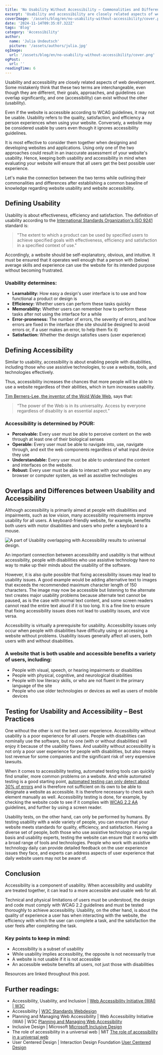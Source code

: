 ```yaml
---
title: 'No Usability Without Accessibility – Commonalities and Differences Of Usability and Accessibility'
excerpt: 'Usability and accessibility are closely related aspects of web development. Some mistakenly think that these two terms are interchangeable, even though they are different, their goals, approaches, and guidelines can overlap significantly, and one (accessibility) can exist without the other (usability)...'
coverImage: '/assets/blog/en/no-usability-without-accessibility/cover.png'
date: '2024-11-14T09:35:07.322Z'
tags: 'Blog'
category: 'Accessibility'
author:
  name: 'Julia Undeutsch'
  picture: '/assets/authors/julia.jpg'
ogImage:
  url: '/assets/blog/en/no-usability-without-accessibility/cover.png'
ogPost:
  url: ''
readingTime: 6
---
```


Usability and accessibility are closely related aspects of web development. Some mistakenly think that these two terms are interchangeable, even though they are different, their goals, approaches, and guidelines can overlap significantly, and one (accessibility) can exist without the other (usability).

Even if the website is accessible according to WCAG guidelines, it may not be usable. Usability refers to the quality, satisfaction, and efficiency a person experiences when using your website. Conversely, a website may be considered usable by users even though it ignores accessibility guidelines.

It is most effective to consider them together when designing and developing websites and applications. Using only one of the two approaches could result in an inaccurate assessment of your website's usability. Hence, keeping both usability and accessibility in mind when evaluating your website will ensure that all users get the best possible user experience.

Let's make the connection between the two terms while outlining their commonalities and differences after establishing a common baseline of knowledge regarding website usability and website accessibility.

## Defining Usability

Usability is about effectiveness, efficiency and satisfaction. The definition of usability according to the [International Standards Organization's ISO 9241](https://www.iso.org/obp/ui/#iso:std:iso:9241:-11:ed-2:v1:en) standard is:

> "The extent to which a product can be used by specified users to achieve specified goals with effectiveness, efficiency and satisfaction in a specified context of use."

Accordingly, a website should be self-explanatory, obvious, and intuitive. It must be ensured that it operates well enough that a person with (below) average skills and experience can use the website for its intended purpose without becoming frustrated.

### Usability determines:

- **Learnability:** How easy a design's user interface is to use and how functional a product or design is
- **Efficiency:** Whether users can perform these tasks quickly
- **Memorability:** Whether users can remember how to perform these tasks after not using the interface for a while
- **Error-proneness:** The number of errors, the severity of errors, and how errors are fixed in the interface (the site should be designed to avoid errors or, if a user makes an error, to help them fix it)
- **Satisfaction:** Whether the design satisfies users (user experience)

## Defining Accessibility

Similar to usability, accessibility is about enabling people with disabilities, including those who use assistive technologies, to use a website, tools, and technologies effectively.

Thus, accessibility increases the chances that more people will be able to use a website regardless of their abilities, which in turn increases usability.

[Tim Berners-Lee, the inventor of the Wold Wide Web](http://www.w3.org/standards/webdesign/accessibility), says that:

> “The power of the Web is in its universality. Access by everyone regardless of disability is an essential aspect.”

### Accessibility is determined by POUR:

- **Perceivable:** Every user must be able to perceive content on the web through at least one of their biological senses
- **Operable:** Every user must be able to navigate into, use, navigate through, and exit the web components regardless of what input device they use
- **Understandable:** Every user must be able to understand the content and interfaces on the website.
- **Robust:** Every user must be able to interact with your website on any browser or computer system, as well as assistive technologies

## Overlaps and Differences between Usability and Accessibility

Although accessibility is primarily aimed at people with disabilities and impairments, such as low vision, many accessibility requirements improve usability for all users. A keyboard-friendly website, for example, benefits both users with motor disabilities and users who prefer a keyboard to a mouse.

![A part of Usability overlapping with Accessibility results to universal design.](/assets/blog/en/no-usability-without-accessibility/image-1.png)

An important connection between accessibility and usability is that without accessibility, people with disabilities who use assistive technology have no way to make up their minds about the usability of the software.

However, it is also quite possible that fixing accessibility issues may lead to usability issues. A good example would be adding alternative text to images that exceeds the recommended maximum character length of 150 characters. The image may now be accessible but listening to the alternate text creates major usability problems because alternate text cannot be paused, as is the case with normal text content, and some screen readers cannot read the entire text aloud if it is too long. It is a fine line to ensure that fixing accessibility issues does not lead to usability issues, and vice versa.

Accessibility is virtually a prerequisite for usability. Accessibility issues only occur when people with disabilities have difficulty using or accessing a website without problems. Usability issues generally affect all users, both users with and without disabilities.

### A website that is both usable and accessible benefits a variety of users, including:

- People with visual, speech, or hearing impairments or disabilities
- People with physical, cognitive, and neurological disabilities
- People with low literacy skills, or who are not fluent in the primary language of the site
- People who use older technologies or devices as well as users of mobile devices

## Testing for Usability and Accessibility – Best Practices

One without the other is not the best user experience. Accessibility without usability is a poor experience for all users. People with disabilities can nominally use the software, but no one (with or without disabilities) will enjoy it because of the usability flaws. And usability without accessibility is not only a poor user experience for people with disabilities, but also means lost revenue for some companies and the significant risk of very expensive lawsuits.

When it comes to accessibility testing, automated testing tools can quickly find smaller, more common problems on a website. And while automated testing is a good starting point, [automated testing can only detect about 30% of errors](https://www.deque.com/automated-accessibility-testing-coverage/) and is therefore not sufficient on its own to be able to designate a website as accessible. It is therefore necessary to check each element manually as well. Accessibility testing is done, for example, by checking the website code to see if it complies with [WCAG 2.2 AA](https://www.w3.org/TR/WCAG22/) guidelines, and further by using a screen reader.

Usability tests, on the other hand, can only be performed by humans. By testing usability with a wide variety of people, you can ensure that your website meets standards for quality, efficiency, and satisfaction. Having a diverse set of people, both those who use assistive technology on a regular basis and usability experts, testing the website can ensure that it works with a broad range of tools and technologies. People who work with assistive technology daily can provide detailed feedback on the user experience issues they face, and experts can address aspects of user experience that daily website users may not be aware of.

## Conclusion

Accessibility is a component of usability. When accessibility and usability are treated together, it can lead to a more accessible and usable web for all.

Technical and physical limitations of users must be understood, the design and code must comply with WCAG 2.2 guidelines and must be tested thoroughly to achieve accessibility. Usability, on the other hand, is about the quality of experience a user has when interacting with the website, the efficiency with which the user can complete a task, and the satisfaction the user feels after completing the task.

### Key points to keep in mind:

- Accessibility is a subset of usability
- While usability implies accessibility, the opposite is not necessarily true
- A website is not usable if it is not accessible
- An accessible website benefits all users, not just those with disabilities

Resources are linked throughout this post.

## Further readings:

- Accessibility, Usability, and Inclusion | [Web Accessibility Initiative (WAI) | W3C](https://www.w3.org/WAI/fundamentals/accessibility-usability-inclusion/)
- Accessibility | [W3C Standards Webdesign](https://www.w3.org/standards/webdesign/accessibility)
- Planning and Managing Web Accessibility | Web Accessibility Initiative (WAI) | W3C [Planning and Managing Web Accessibility](https://www.w3.org/WAI/planning-and-managing/)
- Inclusive Design | Microsoft [Microsoft Inclusive Design](https://www.microsoft.com/design/inclusive/)
- The role of accessibility in a universal web | MIT [The role of accessibility in a universal web](http://dspace.mit.edu/handle/1721.1/88013)
- User Centered Design | Interaction Design Foundation [User Centered Design](https://www.interaction-design.org/literature/topics/user-centered-design?ep=ug0)
